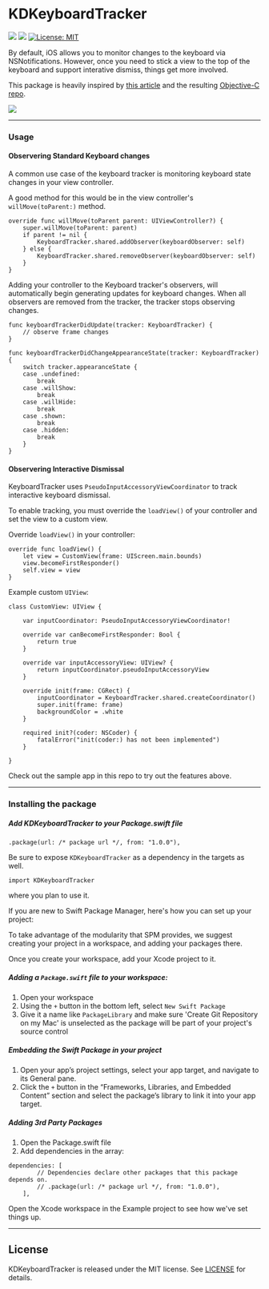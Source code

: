 # KDKeyboardTracker

![](https://img.shields.io/badge/Swift-5.1-Orange) ![](https://img.shields.io/badge/Swift%20Package%20Manager-compatible-brightgreen) [![License: MIT](https://img.shields.io/badge/License-MIT-lightgrey.svg)](https://opensource.org/licenses/MIT)

By default, iOS allows you to monitor changes to the keyboard via NSNotifications. However, once you need to stick a view to the top of the keyboard and support interative dismiss, things get more involved. 

This package is heavily inspired by [this article](https://medium.com/ios-os-x-development/a-stickler-for-details-implementing-sticky-input-fields-in-ios-f88553d36dab) and the resulting [Objective-C repo](https://github.com/meiwin/NgKeyboardTracker).


![](Docs/Assets/Demo.gif)

---

### Usage

#### Observering Standard Keyboard changes

A common use case of the keyboard tracker is monitoring keyboard state changes in your view controller.

A good method for this would be in the view controller's `willMove(toParent:)` method. 

```
override func willMove(toParent parent: UIViewController?) {
    super.willMove(toParent: parent)
    if parent != nil {
        KeyboardTracker.shared.addObserver(keyboardObserver: self)
    } else {
        KeyboardTracker.shared.removeObserver(keyboardObserver: self)
    }
}
```
Adding your controller to the Keyboard tracker's observers, will automatically begin generating updates for keyboard changes. When all observers are removed from the tracker, the tracker stops observing changes.

```
func keyboardTrackerDidUpdate(tracker: KeyboardTracker) {
    // observe frame changes 
}
    
func keyboardTrackerDidChangeAppearanceState(tracker: KeyboardTracker) {
    switch tracker.appearanceState {
    case .undefined:
        break
    case .willShow:
        break
    case .willHide:
        break
    case .shown:
        break
    case .hidden:
        break
    }
}
```
#### Observering Interactive Dismissal

KeyboardTracker uses `PseudoInputAccessoryViewCoordinator` to track interactive keyboard dismissal. 

To enable tracking, you must override the `loadView()` of your controller and set the view to a custom view.

Override `loadView()` in your controller:
```
override func loadView() {
    let view = CustomView(frame: UIScreen.main.bounds)
    view.becomeFirstResponder()
    self.view = view
}
```

Example custom `UIView`:
```
class CustomView: UIView {
    
    var inputCoordinator: PseudoInputAccessoryViewCoordinator!
    
    override var canBecomeFirstResponder: Bool {
        return true
    }
    
    override var inputAccessoryView: UIView? {
        return inputCoordinator.pseudoInputAccessoryView
    }
    
    override init(frame: CGRect) {
        inputCoordinator = KeyboardTracker.shared.createCoordinator()
        super.init(frame: frame)
        backgroundColor = .white
    }
    
    required init?(coder: NSCoder) {
        fatalError("init(coder:) has not been implemented")
    }
    
}
```


Check out the sample app in this repo to try out the features above.

---

### Installing the package

##### Add KDKeyboardTracker to your Package.swift file

```
.package(url: /* package url */, from: "1.0.0"),
```

Be sure to expose `KDKeyboardTracker` as a dependency in the targets as well.

```
import KDKeyboardTracker
```

where you plan to use it.

If you are new to Swift Package Manager, here's how you can set up your project:

To take advantage of the modularity that SPM provides, we suggest creating your project in a workspace, and adding your packages there. 

Once you create your workspace, add your Xcode project to it. 

##### Adding a `Package.swift` file to your workspace:

1. Open your workspace
2. Using the `+` button in the bottom left, select `New Swift Package`
3. Give it a name like `PackageLibrary` and make sure 'Create Git Repository on my Mac' is unselected as the package will be part of your project's source control

##### Embedding the Swift Package in your project

1. Open your app’s project settings, select your app target, and navigate to its General pane.
2. Click the `+` button in the “Frameworks, Libraries, and Embedded Content” section and select the package’s library to link it into your app target.

##### Adding 3rd Party Packages

1. Open the Package.swift file
2. Add dependencies in the array:

```
dependencies: [
        // Dependencies declare other packages that this package depends on.
        // .package(url: /* package url */, from: "1.0.0"),
    ],
```

Open the Xcode workspace in the Example project to see how we've set things up.

---

## License

KDKeyboardTracker is released under the MIT license. See [LICENSE](LICENSE) for details.

